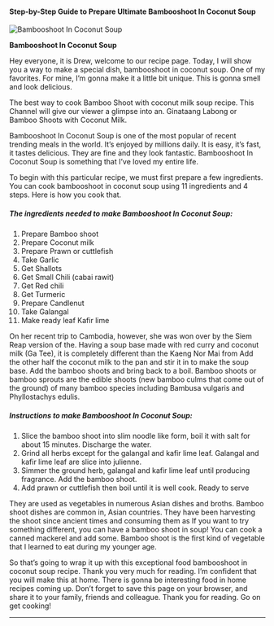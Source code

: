             

#### Step-by-Step Guide to Prepare Ultimate Bambooshoot In Coconut Soup

![Bambooshoot In Coconut Soup](https://img-global.cpcdn.com/recipes/2e1854cc4748e799/751x532cq70/bambooshoot-in-coconut-soup-recipe-main-photo.jpg)

**Bambooshoot In Coconut Soup**

Hey everyone, it is Drew, welcome to our recipe page. Today, I will show you a way to make a special dish, bambooshoot in coconut soup. One of my favorites. For mine, I’m gonna make it a little bit unique. This is gonna smell and look delicious.

The best way to cook Bamboo Shoot with coconut milk soup recipe. This Channel will give our viewer a glimpse into an. Ginataang Labong or Bamboo Shoots with Coconut Milk.

Bambooshoot In Coconut Soup is one of the most popular of recent trending meals in the world. It’s enjoyed by millions daily. It is easy, it’s fast, it tastes delicious. They are fine and they look fantastic. Bambooshoot In Coconut Soup is something that I’ve loved my entire life.

To begin with this particular recipe, we must first prepare a few ingredients. You can cook bambooshoot in coconut soup using 11 ingredients and 4 steps. Here is how you cook that.

##### The ingredients needed to make Bambooshoot In Coconut Soup:

1.  Prepare Bamboo shoot
2.  Prepare Coconut milk
3.  Prepare Prawn or cuttlefish
4.  Take Garlic
5.  Get Shallots
6.  Get Small Chili (cabai rawit)
7.  Get Red chili
8.  Get Turmeric
9.  Prepare Candlenut
10.  Take Galangal
11.  Make ready leaf Kafir lime

On her recent trip to Cambodia, however, she was won over by the Siem Reap version of the. Having a soup base made with red curry and coconut milk (Ga Tee), it is completely different than the Kaeng Nor Mai from Add the other half the coconut milk to the pan and stir it in to make the soup base. Add the bamboo shoots and bring back to a boil. Bamboo shoots or bamboo sprouts are the edible shoots (new bamboo culms that come out of the ground) of many bamboo species including Bambusa vulgaris and Phyllostachys edulis.

##### Instructions to make Bambooshoot In Coconut Soup:

1.  Slice the bamboo shoot into slim noodle like form, boil it with salt for about 15 minutes. Discharge the water.
2.  Grind all herbs except for the galangal and kafir lime leaf. Galangal and kafir lime leaf are slice into julienne.
3.  Simmer the ground herb, galangal and kafir lime leaf until producing fragrance. Add the bamboo shoot.
4.  Add prawn or cuttlefish then boil until it is well cook. Ready to serve

They are used as vegetables in numerous Asian dishes and broths. Bamboo shoot dishes are common in, Asian countries. They have been harvesting the shoot since ancient times and consuming them as If you want to try something different, you can have a bamboo shoot in soup! You can cook a canned mackerel and add some. Bamboo shoot is the first kind of vegetable that I learned to eat during my younger age.

So that’s going to wrap it up with this exceptional food bambooshoot in coconut soup recipe. Thank you very much for reading. I’m confident that you will make this at home. There is gonna be interesting food in home recipes coming up. Don’t forget to save this page on your browser, and share it to your family, friends and colleague. Thank you for reading. Go on get cooking!

* * *
